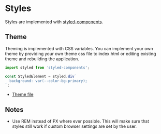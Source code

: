 # Styles

Styles are implemented with [styled-components](https://styled-components.com/).

## Theme

Theming is implemented with CSS variables. You can implement your own theme by providing your own theme css file to index.html or editing existing theme and rebuilding the application.

```javascript
import styled from 'styled-components';

const StyledElement = styled.div`
  background: var(--color-bg-primary);
`;
```

- [Theme file](../src/theme/theme.css)

## Notes

- Use REM instead of PX where ever possible. This will make sure that styles still work if custom browser settings are set by the user.
